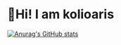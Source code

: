 # :wave:Hi! I am kolioaris

[![Anurag's GitHub stats](https://github-readme-stats.vercel.app/api?username=kolioaris&hide=prs&show=prs_merged&show_icons=true&theme=dark&icon_color=ababab)](https://github.com/anuraghazra/github-readme-stats)

